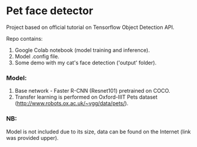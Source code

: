 # Pet face detector

Project based on official tutorial on Tensorflow Object Detection API.


Repo contains:
1. Google Colab notebook (model training and inference).
2. Model .config file.
3. Some demo with my cat's face detection ('output' folder).


### Model:
1. Base network - Faster R-CNN (Resnet101) pretrained on COCO.
2. Transfer learning is performed on Oxford-IIIT Pets dataset (http://www.robots.ox.ac.uk/~vgg/data/pets/).


### NB:
Model is not included due to its size, data can be found on the Internet (link was provided upper).
